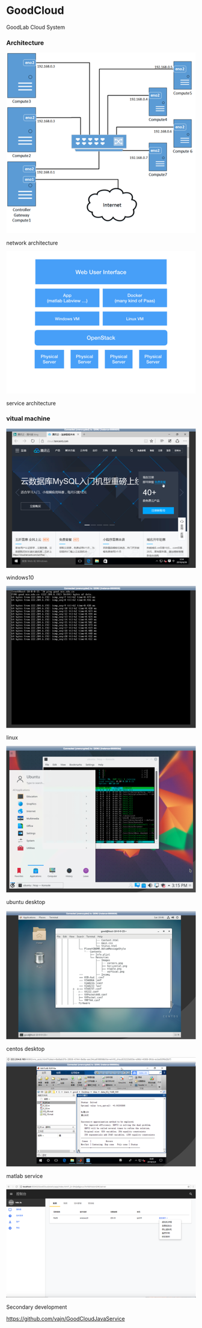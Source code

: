 # GoodCloud
GoodLab Cloud System

### Architecture

![eadme](doc/images/Architecture.png)

network architecture

![eadme](doc/images/pic.001.jpeg)

service architecture



###	vitual machine

![eadme](doc/images/Readme1.png)

windows10

![eadme](doc/images/Readme2.png)

linux

![eadme](doc/images/ubuntu_desktop_two.png)

ubuntu desktop

![eadme](doc/images/centos_desktop.png)

centos desktop

![eadme](doc/images/matlab_service.png)

matlab service

![eadme](doc/images/openstack_sencond_dev.png)

Secondary development

https://github.com/vajn/GoodCloudJavaService



